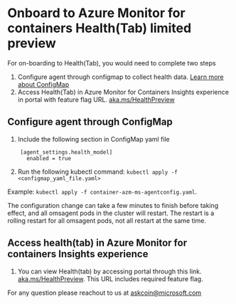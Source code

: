 # Onboard to Azure Monitor for containers Health(Tab) limited preview

For on-boarding to Health(Tab), you would need to complete two steps
1. Configure agent through configmap to collect health data. [Learn more about ConfigMap](https://docs.microsoft.com/azure/azure-monitor/insights/container-insights-agent-config#configmap-file-settings-overview)
2. Access Health(Tab) in Azure Monitor for Containers Insights experience in portal with feature flag URL. [aka.ms/HealthPreview](https://aka.ms/Healthpreview)


## Configure agent through ConfigMap
1. Include the following section in ConfigMap yaml file
```cmd:agent-settings: |-
    [agent_settings.health_model]
      enabled = true
```
2. Run the following kubectl command:
   `kubectl apply -f <configmap_yaml_file.yaml>`
   
Example: `kubectl apply -f container-azm-ms-agentconfig.yaml`.

The configuration change can take a few minutes to finish before taking effect, and all omsagent pods in the cluster will restart. The restart is a rolling restart for all omsagent pods, not all restart at the same time.


## Access health(tab) in Azure Monitor for containers Insights experience
1. You can view Health(tab) by accessing portal through this link. [aka.ms/HealthPreview](https://aka.ms/Healthpreview). This URL includes required feature flag.


For any question please reachout to us at [askcoin@microsoft.com](mailto:askcoin@microsoft.com)

